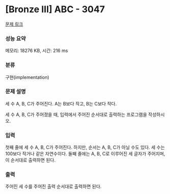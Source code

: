 # [Bronze III] ABC - 3047 

[문제 링크](https://www.acmicpc.net/problem/3047) 

### 성능 요약

메모리: 18276 KB, 시간: 216 ms

### 분류

구현(implementation)

### 문제 설명

<p>세 수 A, B, C가 주어진다. A는 B보다 작고, B는 C보다 작다.</p>

<p>세 수 A, B, C가 주어졌을 때, 입력에서 주어진 순서대로 출력하는 프로그램을 작성하시오.</p>

### 입력 

 <p>첫째 줄에 세 수 A, B, C가 주어진다. 하지만, 순서는 A, B, C가 아닐 수도 있다. 세 수는 100보다 작거나 같은 자연수이다. 둘째 줄에는 A, B, C로 이루어진 세 글자가 주어지며, 이 순서대로 출력하면 된다.</p>

### 출력 

 <p>주어진 세 수를 주어진 출력 순서대로 출력하면 된다.</p>

